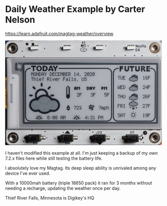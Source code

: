 # Daily Weather Example by Carter Nelson
https://learn.adafruit.com/magtag-weather/overview

![](https://raw.githubusercontent.com/DJDevon3/My_Circuit_Python_Projects/main/Boards/espressif/Adafruit%20Magtag%202.9%20Grayscale/MagTag%20Daily%20Weather%20Forecast/DailyWeather_screenshot.jpg)

I haven't modified this example at all. I'm just keeping a backup of my own 7.2.x files here while still testing the battery life.

I absolutely love my Magtag. Its deep sleep ability is unrivaled among any device I've ever used.

With a 10000mah battery (triple 18650 pack) it ran for 3 months without needing a recharge, updating the weather once per day.

Thief River Falls, Minnesota is Digikey's HQ
